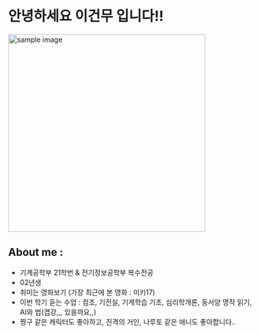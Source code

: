 # 안녕하세요 **이건무** 입니다!!

<a href="#">
	<img src="https://i.pinimg.com/736x/53/7e/f5/537ef59499259ba707068742f91a10f8.jpg" width="400px" alt="sample image">
</a>

## About me :
* 기계공학부 21학번 & 전기정보공학부 복수전공
* 02년생
* 취미는 영화보기 (가장 최근에 본 영화 : 미키17)
* 이번 학기 듣는 수업 : 컴조, 기전실, 기계학습 기초, 심리학개론, 동서양 명작 읽기, AI와 법(겹강,,, 있을까요,,)
* 짱구 같은 캐릭터도 좋아하고, 진격의 거인, 나루토 같은 애니도 좋아합니다..